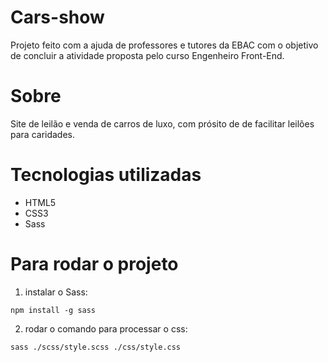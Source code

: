 # Cars-show
Projeto feito com a ajuda de professores e tutores da EBAC com o objetivo de concluir a atividade proposta pelo curso Engenheiro Front-End.

# Sobre
Site de leilão e venda de carros de luxo, com prósito de de facilitar leilões para caridades.

# Tecnologias utilizadas
- HTML5
- CSS3
- Sass

# Para rodar o projeto
1. instalar o Sass:
```
npm install -g sass 
```

2. rodar o comando para processar o css:
```
sass ./scss/style.scss ./css/style.css 
```
